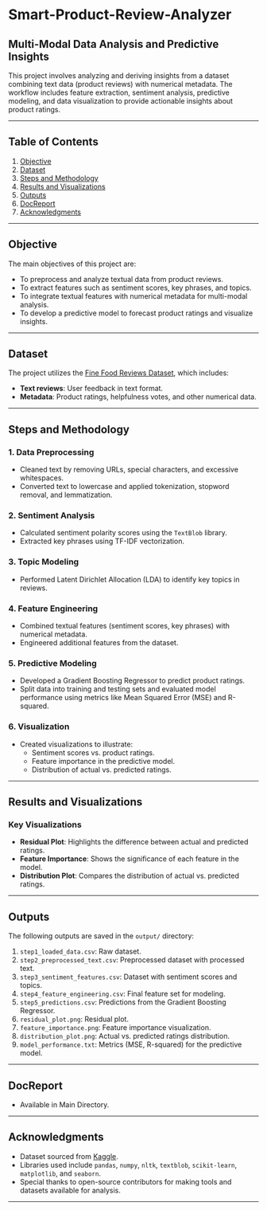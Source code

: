 # Smart-Product-Review-Analyzer
## Multi-Modal Data Analysis and Predictive Insights

This project involves analyzing and deriving insights from a dataset combining text data (product reviews) with numerical metadata. The workflow includes feature extraction, sentiment analysis, predictive modeling, and data visualization to provide actionable insights about product ratings.

---

## Table of Contents
1. [Objective](#objective)
2. [Dataset](#dataset)
3. [Steps and Methodology](#steps-and-methodology)
4. [Results and Visualizations](#results-and-visualizations)
5. [Outputs](#outputs)
6. [DocReport](#docReport)
7. [Acknowledgments](#acknowledgments)

---

## Objective
The main objectives of this project are:
- To preprocess and analyze textual data from product reviews.
- To extract features such as sentiment scores, key phrases, and topics.
- To integrate textual features with numerical metadata for multi-modal analysis.
- To develop a predictive model to forecast product ratings and visualize insights.

---

## Dataset
The project utilizes the [Fine Food Reviews Dataset](https://www.kaggle.com/datasets/snap/amazon-fine-food-reviews), which includes:
- **Text reviews**: User feedback in text format.
- **Metadata**: Product ratings, helpfulness votes, and other numerical data.

---

## Steps and Methodology

### 1. Data Preprocessing
- Cleaned text by removing URLs, special characters, and excessive whitespaces.
- Converted text to lowercase and applied tokenization, stopword removal, and lemmatization.

### 2. Sentiment Analysis
- Calculated sentiment polarity scores using the `TextBlob` library.
- Extracted key phrases using TF-IDF vectorization.

### 3. Topic Modeling
- Performed Latent Dirichlet Allocation (LDA) to identify key topics in reviews.

### 4. Feature Engineering
- Combined textual features (sentiment scores, key phrases) with numerical metadata.
- Engineered additional features from the dataset.

### 5. Predictive Modeling
- Developed a Gradient Boosting Regressor to predict product ratings.
- Split data into training and testing sets and evaluated model performance using metrics like Mean Squared Error (MSE) and R-squared.

### 6. Visualization
- Created visualizations to illustrate:
  - Sentiment scores vs. product ratings.
  - Feature importance in the predictive model.
  - Distribution of actual vs. predicted ratings.

---

## Results and Visualizations

### Key Visualizations
- **Residual Plot**: Highlights the difference between actual and predicted ratings.
- **Feature Importance**: Shows the significance of each feature in the model.
- **Distribution Plot**: Compares the distribution of actual vs. predicted ratings.

---

## Outputs
The following outputs are saved in the `output/` directory:
1. `step1_loaded_data.csv`: Raw dataset.
2. `step2_preprocessed_text.csv`: Preprocessed dataset with processed text.
3. `step3_sentiment_features.csv`: Dataset with sentiment scores and topics.
4. `step4_feature_engineering.csv`: Final feature set for modeling.
5. `step5_predictions.csv`: Predictions from the Gradient Boosting Regressor.
6. `residual_plot.png`: Residual plot.
7. `feature_importance.png`: Feature importance visualization.
8. `distribution_plot.png`: Actual vs. predicted ratings distribution.
9. `model_performance.txt`: Metrics (MSE, R-squared) for the predictive model.

---
## DocReport
- Available in Main Directory.
---

## Acknowledgments
- Dataset sourced from [Kaggle](https://www.kaggle.com/datasets/snap/amazon-fine-food-reviews).
- Libraries used include `pandas`, `numpy`, `nltk`, `textblob`, `scikit-learn`, `matplotlib`, and `seaborn`.
- Special thanks to open-source contributors for making tools and datasets available for analysis.

---
